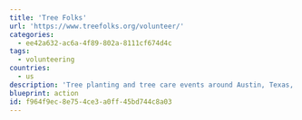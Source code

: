```yaml
---
title: 'Tree Folks'
url: 'https://www.treefolks.org/volunteer/'
categories:
  - ee42a632-ac6a-4f89-802a-8111cf674d4c
tags:
  - volunteering
countries:
  - us
description: 'Tree planting and tree care events around Austin, Texas, from October to April.'
blueprint: action
id: f964f9ec-8e75-4ce3-a0ff-45bd744c8a03
---
```

